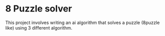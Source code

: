 # 8 Puzzle solver
This project involves writing an ai algorithm that solves a puzzle (8puzzle like) using 3 different algorithm.
